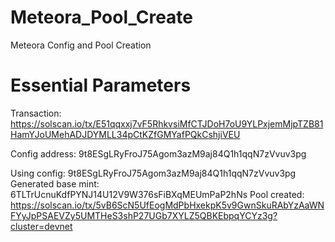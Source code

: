 # Meteora_Pool_Create
Meteora Config and Pool Creation

# Essential Parameters

Transaction: https://solscan.io/tx/E51qqxxj7vF5RhkvsiMfCTJDoH7oU9YLPxjemMjpTZB81HamYJoUMehADJDYMLL34pCtKZfGMYafPQkCshjiVEU

Config address: 9t8ESgLRyFroJ75Agom3azM9aj84Q1h1qqN7zVvuv3pg


Using config: 9t8ESgLRyFroJ75Agom3azM9aj84Q1h1qqN7zVvuv3pg
Generated base mint: 6TLTrUcnuKdfPYNJ14U12V9W376sFiBXqMEUmPaP2hNs
Pool created: https://solscan.io/tx/5vB6ScN5UfEogMdPbHxekpK5v9GwnSkuRAbYzAaWNFYyJpPSAEVZy5UMTHeS3shP27UGb7XYLZ5QBKEbpqYCYz3g?cluster=devnet
